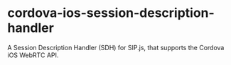 # cordova-ios-session-description-handler
A Session Description Handler (SDH) for SIP.js, that supports the Cordova iOS WebRTC API.
